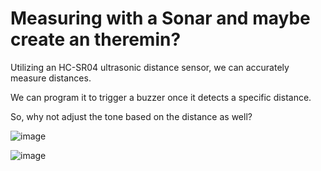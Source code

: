 # Measuring with a Sonar and maybe create an theremin?

Utilizing an HC-SR04 ultrasonic distance sensor, we can accurately measure distances. 

We can program it to trigger a buzzer once it detects a specific distance. 

So, why not adjust the tone based on the distance as well?

![image](https://github.com/DiogoFSPinheiro/Arduino_Projects/assets/143399294/5dcd81d8-aee6-4e3f-a09c-5e02705d4366)

![image](https://github.com/DiogoFSPinheiro/Arduino_Projects/assets/143399294/423814f2-59ef-4b77-9da1-9defc68ae3d9)




